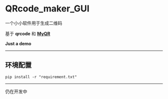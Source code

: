 # QRcode_maker_GUI

一个小小软件用于生成二维码

基于 **qrcode** 和 [**MyQR**](https://github.com/sylnsfar/qrcode)

**Just a demo**

---

## 环境配置

    pip install -r "requirement.txt"

---

仍在开发中